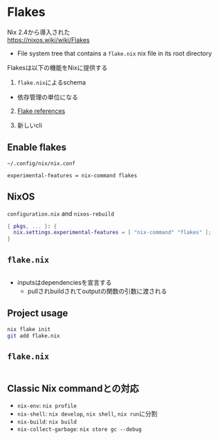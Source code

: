# Flakes

Nix 2.4から導入された  
https://nixos.wiki/wiki/Flakes

* File system tree that contains a `flake.nix` nix file in its root directory

Flakesは以下の機能をNixに提供する

1. `flake.nix`によるschema
  * 依存管理の単位になる
2. [Flake references](https://nixos.org/manual/nix/stable/command-ref/new-cli/nix3-flake.html#flake-references)

3. 新しいcli


## Enable flakes

`~/.config/nix/nix.conf`

```
experimental-features = nix-command flakes
```


## NixOS

`configuration.nix` and `nixos-rebuild`

```nix
{ pkgs, ... }: {
  nix.settings.experimental-features = [ "nix-command" "flakes" ];
}
```

## `flake.nix`

```nix


```

* inputsはdependenciesを宣言する
  * pullされbuildされてoutputの関数の引数に渡される


## Project usage

```sh
nix flake init
git add flake.nix
```

## `flake.nix`

```nix


```

## Classic Nix commandとの対応

* `nix-env`: `nix profile`
* `nix-shell`: `nix develop`, `nix shell`, `nix run`に分割
* `nix-build`: `nix build`
* `nix-collect-garbage`: `nix store gc --debug`

